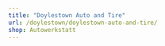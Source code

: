 ```yaml
---
title: "Doylestown Auto and Tire"
url: /doylestown/doylestown-auto-and-tire/
shop: Autowerkstatt
---
```

